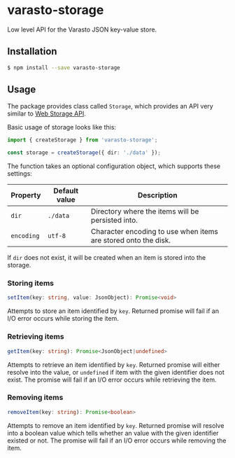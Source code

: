 # varasto-storage

Low level API for the Varasto JSON key-value store.

## Installation

```bash
$ npm install --save varasto-storage
```

## Usage

The package provides class called `Storage`, which provides an API very similar
to [Web Storage API].

Basic usage of storage looks like this:

```TypeScript
import { createStorage } from 'varasto-storage';

const storage = createStorage({ dir: './data' });
```

The function takes an optional configuration object, which supports these
settings:

| Property   | Default value | Description                                                    |
| ---------- | ------------- | -------------------------------------------------------------- |
| `dir`      | `./data`      | Directory where the items will be persisted into.              |
| `encoding` | `utf-8`       | Character encoding to use when items are stored onto the disk. |

If `dir` does not exist, it will be created when an item is stored into the
storage.

### Storing items

```TypeScript
setItem(key: string, value: JsonObject): Promise<void>
```

Attempts to store an item identified by `key`. Returned promise will fail if an
I/O error occurs while storing the item.

### Retrieving items

```TypeScript
getItem(key: string): Promise<JsonObject|undefined>
```

Attempts to retrieve an item identified by `key`. Returned promise will either
resolve into the value, or `undefined` if item with the given identifier does
not exist. The promise will fail if an I/O error occurs while retrieving the
item.

### Removing items

```TypeScript
removeItem(key: string): Promise<boolean>
```

Attempts to remove an item identified by `key`. Returned promise will resolve
into a boolean value which tells whether an value with the given identifier
existed or not. The promise will fail if an I/O error occurs while removing the
item.

[web storage api]: https://developer.mozilla.org/en-US/docs/Web/API/Storage
